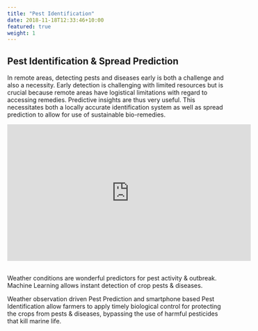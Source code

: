 ```yaml
---
title: "Pest Identification"
date: 2018-11-18T12:33:46+10:00
featured: true
weight: 1
---
```



## Pest Identification & Spread Prediction

In remote areas, detecting pests and diseases early is both a challenge and also a necessity. Early detection is challenging with limited resources but is crucial because remote areas have logistical limitations with regard to accessing remedies. Predictive insights are thus very useful. This necessitates both a locally accurate identification system as well as spread prediction to allow for use of sustainable bio-remedies.

<iframe width="560" height="315" src="https://www.youtube.com/embed/vRBLOnmSxJ8" title="YouTube video player" frameborder="0" allow="accelerometer; autoplay; clipboard-write; encrypted-media; gyroscope; picture-in-picture" allowfullscreen></iframe>

<br/>
<br/>

Weather conditions are wonderful predictors for pest activity & outbreak. Machine Learning allows instant detection of crop pests & diseases.

Weather observation driven Pest Prediction and smartphone based Pest Identification allow farmers to apply timely biological control for protecting the crops from pests & diseases, bypassing the use of harmful pesticides that kill marine life.

